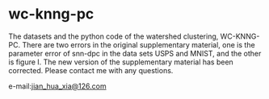 # wc-knng-pc
The datasets and the python code of the watershed clustering, WC-KNNG-PC.
There are two errors in the original supplementary material, one is the parameter error of snn-dpc in the data sets USPS and MNIST, and the other is figure I. The new version of the supplementary material has been corrected.
Please contact me with any questions.
















e-mail:jian_hua_xia@126.com

